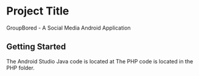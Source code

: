 # Project Title

GroupBored - A Social Media Android Application

## Getting Started

The Android Studio Java code is located at 
The PHP code is located in the PHP folder.

